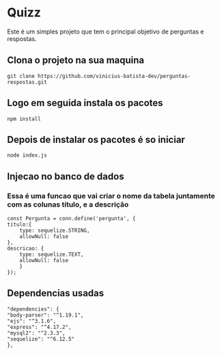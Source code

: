 # Quizz

<p> Este é um simples projeto que tem o principal objetivo de perguntas e respostas. </p>

## Clona o projeto na sua maquina

    git clone https://github.com/vinicius-batista-dev/perguntas-respostas.git

## Logo em seguida instala os pacotes

    npm install

## Depois de instalar os pacotes é so iniciar

    node index.js
    
## Injecao no banco de dados 
### Essa é uma funcao que vai criar o nome da tabela juntamente com as colunas título, e a descrição

    const Pergunta = conn.define('pergunta', {
    titulo:{
        type: sequelize.STRING,
        allowNull: false
    },
    descricao: {
        type: sequelize.TEXT,
        allowNull: false
        }
    });
    
  ## Dependencias usadas
  
    "dependencies": {
    "body-parser": "^1.19.1",
    "ejs": "^3.1.6",
    "express": "^4.17.2",
    "mysql2": "^2.3.3",
    "sequelize": "^6.12.5"
    },



